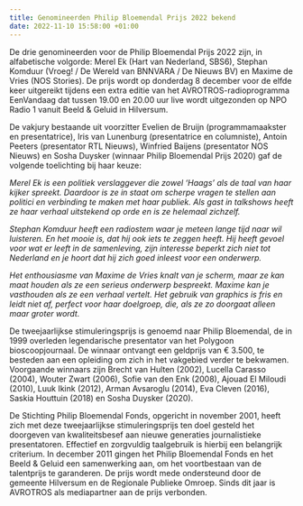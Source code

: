 ```yaml
---
title: Genomineerden Philip Bloemendal Prijs 2022 bekend
date: 2022-11-10 15:58:00 +01:00
---
```


De drie genomineerden voor de Philip Bloemendal Prijs 2022 zijn, in alfabetische volgorde: Merel Ek (Hart van Nederland, SBS6), Stephan Komduur (Vroeg! / De Wereld van BNNVARA / De Nieuws BV) en Maxime de Vries (NOS Stories). De prijs wordt op donderdag 8 december voor de elfde keer uitgereikt tijdens een extra editie van het AVROTROS-radioprogramma EenVandaag dat tussen 19.00 en 20.00 uur live wordt uitgezonden op NPO Radio 1 vanuit Beeld & Geluid in Hilversum. 
 
De vakjury bestaande uit voorzitter Evelien de Bruijn (programmamaakster en presentatrice), Iris van Lunenburg (presentatrice en columniste),  Antoin Peeters (presentator RTL Nieuws), Winfried Baijens (presentator NOS Nieuws) en Sosha Duysker (winnaar Philip Bloemendal Prijs 2020) gaf de volgende toelichting bij haar keuze: 

*Merel Ek is een politiek verslaggever die zowel ‘Haags’ als de taal van haar kijker spreekt. Daardoor is ze in staat om scherpe vragen te stellen aan politici en verbinding te maken met haar publiek. Als gast in talkshows heeft ze haar verhaal uitstekend op orde en is ze helemaal zichzelf.* 
 
*Stephan Komduur heeft een radiostem waar je meteen lange tijd naar wil luisteren. En het mooie is, dat hij ook iets te zeggen heeft. Hij heeft gevoel voor wat er leeft in de samenleving, zijn interesse beperkt zich niet tot Nederland en je hoort dat hij zich goed inleest voor een onderwerp.* 
 
*Het enthousiasme van Maxime de Vries knalt van je scherm, maar ze kan maat houden als ze een serieus onderwerp bespreekt. Maxime kan je vasthouden als ze een verhaal vertelt. Het gebruik van graphics is fris en leidt niet af, perfect voor haar doelgroep, die, als ze zo doorgaat alleen maar groter wordt.* 

De tweejaarlijkse stimuleringsprijs is genoemd naar Philip Bloemendal, de in 1999 overleden legendarische presentator van het Polygoon bioscoopjournaal. De winnaar ontvangt een geldprijs van € 3.500, te besteden aan een opleiding om zich in het vakgebied verder te bekwamen. Voorgaande winnaars zijn Brecht van Hulten (2002), Lucella Carasso (2004), Wouter Zwart (2006), Sofie van den Enk (2008), Ajouad El Miloudi (2010), Luuk Ikink (2012), Arman Avsaroglu (2014), Eva Cleven (2016), Saskia Houttuin (2018) en Sosha Duysker (2020).

De Stichting Philip Bloemendal Fonds, opgericht in november 2001, heeft zich met deze tweejaarlijkse stimuleringsprijs ten doel gesteld het doorgeven van kwaliteitsbesef aan nieuwe generaties journalistieke presentatoren. Effectief en zorgvuldig taalgebruik is hierbij een belangrijk criterium. In december 2011 gingen het Philip Bloemendal Fonds en het Beeld & Geluid een samenwerking aan, om het voortbestaan van de talentprijs te garanderen. De prijs wordt mede ondersteund door de gemeente Hilversum en de Regionale Publieke Omroep. Sinds dit jaar is AVROTROS als mediapartner aan de prijs verbonden.
